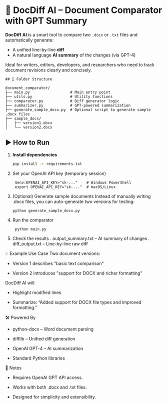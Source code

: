 # 🧠 DocDiff AI – Document Comparator with GPT Summary

**DocDiff AI** is a smart tool to compare two `.docx` or `.txt` files and automatically generate:
- A unified line-by-line **diff**
- A natural language **AI summary** of the changes (via GPT-4)

Ideal for writers, editors, developers, and researchers who need to track document revisions clearly and concisely.

```
## 📂 Folder Structure

document_comparator/
├── main.py                  # Main entry point
├── utils.py                 # Utility functions
├── comparator.py            # Diff generator logic
├── summarizer.py            # GPT-powered summarization
├── generate_sample_docx.py  # Optional script to generate sample .docx files
├── sample_docs/
│   ├── version1.docx
│   └── version2.docx

```

## ▶️ How to Run

1. **Install dependencies**
   ```bash
   pip install -r requirements.txt

2. Set your OpenAI API key (temporary session)
   ```
    $env:OPENAI_API_KEY="sk-..."    # Windows PowerShell
    export OPENAI_API_KEY="sk-..."  # macOS/Linux

4. (Optional) Generate sample documents
Instead of manually writing .docx files, you can auto-generate two versions for testing:
    ```
    python generate_sample_docx.py

6. Run the comparator
   ```
    python main.py

8. Check the results
    . output_summary.txt – AI summary of changes
    . diff_output.txt – Line-by-line raw diff

💡 Example Use Case
Two document versions:

- Version 1 describes "basic text comparison"

- Version 2 introduces "support for DOCX and richer formatting"

DocDiff AI will:

- Highlight modified lines

- Summarize: “Added support for DOCX file types and improved formatting.”

🛠 Powered By
- python-docx – Word document parsing

- difflib – Unified diff generation

- OpenAI GPT-4 – AI summarization

- Standard Python libraries

📌 Notes
- Requires OpenAI GPT API access.

- Works with both .docx and .txt files.

- Designed for simplicity and extensibility.
